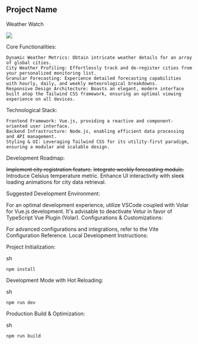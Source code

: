 ## Project Name

Weather Watch

[![](screenshot/loc-weather-1.PNG)](https://localweatherwatch.netlify.app/)

Core Functionalities:

    Dynamic Weather Metrics: Obtain intricate weather details for an array of global cities.
    City Weather Profiling: Effortlessly track and de-register cities from your personalized monitoring list.
    Granular Forecasting: Experience detailed forecasting capabilities with hourly, daily, and weekly meteorological breakdowns.
    Responsive Design Architecture: Boasts an elegant, modern interface built atop the Tailwind CSS framework, ensuring an optimal viewing experience on all devices.

Technological Stack:

    Frontend Framework: Vue.js, providing a reactive and component-oriented user interface.
    Backend Infrastructure: Node.js, enabling efficient data processing and API management.
    Styling & UI: Leveraging Tailwind CSS for its utility-first paradigm, ensuring a modular and scalable design.

Development Roadmap:

~~Implement city registration feature.~~
~~Integrate weekly forecasting module.~~
Introduce Celsius temperature metric.
Enhance UI interactivity with sleek loading animations for city data retrieval.

Suggested Development Environment:

For an optimal development experience, utilize VSCode coupled with Volar for Vue.js development. It's advisable to deactivate Vetur in favor of TypeScript Vue Plugin (Volar).
Configurations & Customizations:

For advanced configurations and integrations, refer to the Vite Configuration Reference.
Local Development Instructions:

Project Initialization:

sh

    npm install

Development Mode with Hot Reloading:

sh

    npm run dev

Production Build & Optimization:

sh

    npm run build
